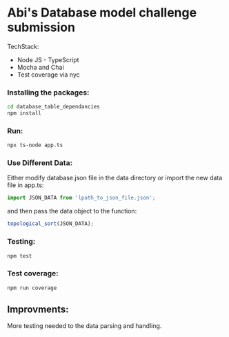 # Abi's Database model challenge submission

TechStack:
- Node JS - TypeScript
- Mocha and Chai
- Test coverage via nyc

### Installing the packages:

```sh
cd database_table_dependancies
npm install
```

### Run:

```sh
npx ts-node app.ts
```

### Use Different Data:

Either modify database.json file in the data directory or import the new data file in app.ts:

```typescript
import JSON_DATA from 'lpath_to_json_file.json';
```
and then pass the data object to the function:

```typescript
topological_sort(JSON_DATA);
```


### Testing: 

```sh
npm test
```

### Test coverage: 

```sh
npm run coverage
```

## Improvments:
More testing needed to the data parsing and handling.
